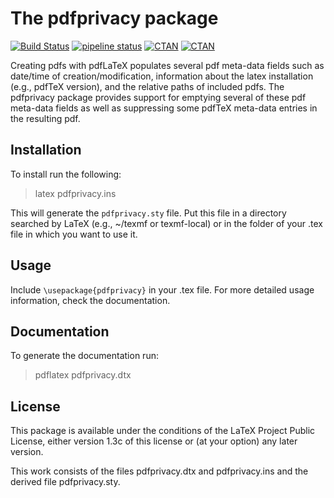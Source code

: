 # The pdfprivacy package

[![Build Status](https://travis-ci.org/LaurensS/pdfprivacy.svg?branch=master)](https://travis-ci.org/LaurensS/pdfprivacy)
[![pipeline status](https://gitlab.com/LaurensS/pdfprivacy/badges/master/pipeline.svg)](https://gitlab.com/LaurensS/pdfprivacy/commits/master)
[![CTAN](https://img.shields.io/ctan/v/pdfprivacy.svg)](https://www.ctan.org/pkg/pdfprivacy)
[![CTAN](https://img.shields.io/ctan/l/pdfprivacy.svg)](https://www.ctan.org/license/lppl1.3c)

Creating pdfs with pdfLaTeX populates several pdf meta-data fields such as date/time of creation/modification, information about the latex installation (e.g., pdfTeX version), and the relative paths of included pdfs. 
The pdfprivacy package provides support for emptying several of these pdf meta-data fields as well as suppressing some pdfTeX meta-data entries in the resulting pdf.

## Installation

To install run the following:

> latex pdfprivacy.ins

This will generate the `pdfprivacy.sty` file.
Put this file in a directory searched by LaTeX (e.g., ~/texmf or texmf-local) or in the folder of your .tex file in which you want to use it.

## Usage

Include `\usepackage{pdfprivacy}` in your .tex file.
For more detailed usage information, check the documentation.

## Documentation

To generate the documentation run:

> pdflatex pdfprivacy.dtx

## License

This package is available under the conditions of the LaTeX Project Public License, either version 1.3c of this license or (at your option) any later version.

This work consists of the files pdfprivacy.dtx and pdfprivacy.ins and the derived file pdfprivacy.sty.

